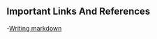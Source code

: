 ## Important Links And References

-[Writing markdown](https://en.support.wordpress.com/markdown-quick-reference/)
